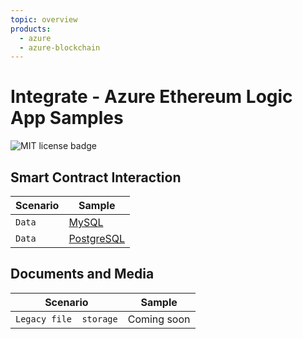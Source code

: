 ```yaml
---
topic: overview
products:
  - azure
  - azure-blockchain	
---
```


# Integrate - Azure Ethereum Logic App Samples
![MIT license badge](https://img.shields.io/badge/license-MIT-green.svg)

## Smart Contract Interaction 

| Scenario | Sample |
|-------------|-------------|
| `Data`       | [MySQL](./data/mysql) |
| `Data`       | [PostgreSQL](./data/postgresql) |

## Documents and Media 
| Scenario | Sample |
|-------------|-------------|
| `Legacy file  storage`       | Coming soon |

